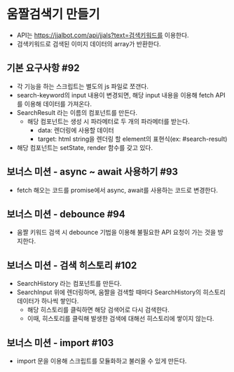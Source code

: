 # 움짤검색기 만들기
 - API는 https://jjalbot.com/api/jjals?text=검색키워드를 이용한다.
 - 검색키워드로 검색된 이미지 데이터의 array가 반환한다.
  
## 기본 요구사항 #92
 - 각 기능을 하는 스크립트는 별도의 js 파일로 쪼갠다.
 - search-keyword의 input 내용이 변경되면, 해당 input 내용을 이용해 fetch API를 이용해 데이터를 가져온다.
 - SearchResult 라는 이름의 컴포넌트를 만든다.
    - 해당 컴포넌트는 생성 시 파라메터로 두 개의 파라메터를 받는다.
      - data: 렌더링에 사용할 데이터
      - target: html string을 렌더링 할 element의 표현식(ex: #search-result)
- 해당 컴포넌트는 setState, render 함수를 갖고 있다.

## 보너스 미션 - async ~ await 사용하기 #93
 - fetch 해오는 코드를 promise에서 async, await를 사용하는 코드로 변경한다.

## 보너스 미션 - debounce #94
 - 움짤 키워드 검색 시 debounce 기법을 이용해 불필요한 API 요청이 가는 것을 방지한다.

## 보너스 미션 - 검색 히스토리 #102
 - SearchHistory 라는 컴포넌트를 만든다.
 - SearchInput 위에 렌더링하며, 움짤을 검색할 때마다 SearchHistory의 히스토리 데이터가 하나씩 쌓인다.
   - 해당 히스토리를 클릭하면 해당 검색어로 다시 검색한다. 
   - 이때, 히스토리를 클릭해 발생한 검색에 대해선 히스토리에 쌓이지 않는다.

## 보너스 미션 - import #103
 - import 문을 이용해 스크립트를 모듈화하고 불러올 수 있게 만든다.
